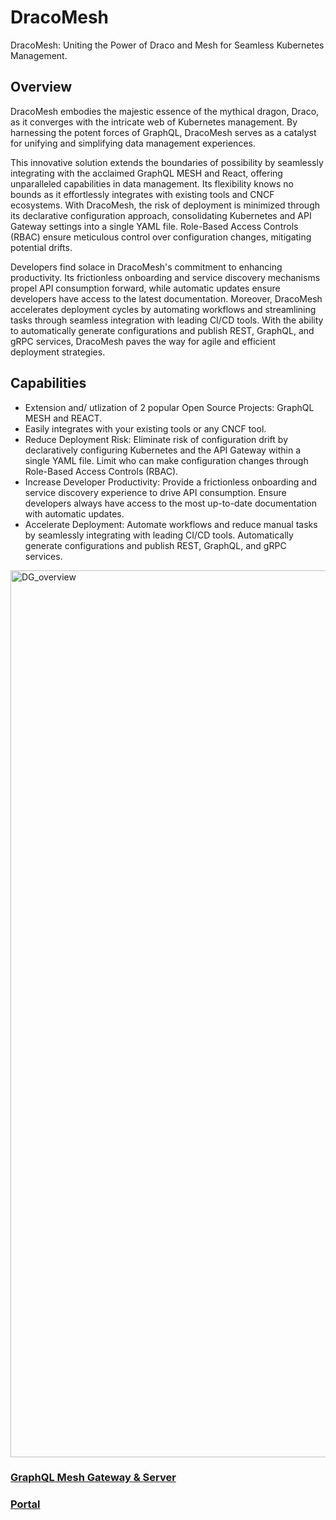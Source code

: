 # DracoMesh
DracoMesh: Uniting the Power of Draco and Mesh for Seamless Kubernetes Management.

## Overview
DracoMesh embodies the majestic essence of the mythical dragon, Draco, as it converges with the intricate web of Kubernetes management. By harnessing the potent forces of GraphQL, DracoMesh serves as a catalyst for unifying and simplifying data management experiences. 

This innovative solution extends the boundaries of possibility by seamlessly integrating with the acclaimed GraphQL MESH and React, offering unparalleled capabilities in data management. Its flexibility knows no bounds as it effortlessly integrates with existing tools and CNCF ecosystems. With DracoMesh, the risk of deployment is minimized through its declarative configuration approach, consolidating Kubernetes and API Gateway settings into a single YAML file. Role-Based Access Controls (RBAC) ensure meticulous control over configuration changes, mitigating potential drifts.

Developers find solace in DracoMesh's commitment to enhancing productivity. Its frictionless onboarding and service discovery mechanisms propel API consumption forward, while automatic updates ensure developers have access to the latest documentation. Moreover, DracoMesh accelerates deployment cycles by automating workflows and streamlining tasks through seamless integration with leading CI/CD tools. With the ability to automatically generate configurations and publish REST, GraphQL, and gRPC services, DracoMesh paves the way for agile and efficient deployment strategies.

## Capabilities
- Extension and/ utlization of 2 popular Open Source Projects: GraphQL MESH and REACT.
- Easily integrates with your existing tools or any CNCF tool.
- Reduce Deployment Risk: Eliminate risk of configuration drift by declaratively configuring Kubernetes and the API Gateway within a single YAML file. Limit who can make configuration changes through Role-Based Access Controls (RBAC).
- Increase Developer Productivity: Provide a frictionless onboarding and service discovery experience to drive API consumption. Ensure developers always have access to the most up-to-date documentation with automatic updates.
- Accelerate Deployment: Automate workflows and reduce manual tasks by seamlessly integrating with leading CI/CD tools. Automatically generate configurations and publish REST, GraphQL, and gRPC services.

<img width="1419" alt="DG_overview" src="https://github.com/DragonsDen-Forge/Drakube-Graphyon/assets/149975971/0e006cb9-556b-4058-9d12-caea8e6f6aa0">

### <a href=GraphQL-Mesh>GraphQL Mesh Gateway & Server</a>

### <a href=Dashboard>Portal</a>
